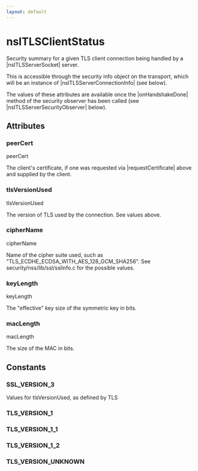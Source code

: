 ```yaml
---
layout: default
---
```


# nsITLSClientStatus #

Security summary for a given TLS client connection being handled by a
|nsITLSServerSocket| server.

This is accessible through the security info object on the transport, which
will be an instance of |nsITLSServerConnectionInfo| (see below).

The values of these attributes are available once the |onHandshakeDone|
method of the security observer has been called (see
|nsITLSServerSecurityObserver| below).


## Attributes ##

### peerCert ###

peerCert

The client's certificate, if one was requested via |requestCertificate|
above and supplied by the client.


### tlsVersionUsed ###

tlsVersionUsed

The version of TLS used by the connection.  See values above.


### cipherName ###

cipherName

Name of the cipher suite used, such as
"TLS_ECDHE_ECDSA_WITH_AES_128_GCM_SHA256".
See security/nss/lib/ssl/sslinfo.c for the possible values.


### keyLength ###

keyLength

The "effective" key size of the symmetric key in bits.


### macLength ###

macLength

The size of the MAC in bits.


## Constants ##

### SSL_VERSION_3 ###

Values for tlsVersionUsed, as defined by TLS


### TLS_VERSION_1 ###

### TLS_VERSION_1_1 ###

### TLS_VERSION_1_2 ###

### TLS_VERSION_UNKNOWN ###
